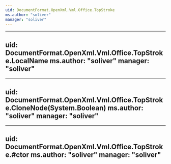 ```yaml
---
uid: DocumentFormat.OpenXml.Vml.Office.TopStroke
ms.author: "soliver"
manager: "soliver"
---
```


---
uid: DocumentFormat.OpenXml.Vml.Office.TopStroke.LocalName
ms.author: "soliver"
manager: "soliver"
---

---
uid: DocumentFormat.OpenXml.Vml.Office.TopStroke.CloneNode(System.Boolean)
ms.author: "soliver"
manager: "soliver"
---

---
uid: DocumentFormat.OpenXml.Vml.Office.TopStroke.#ctor
ms.author: "soliver"
manager: "soliver"
---

